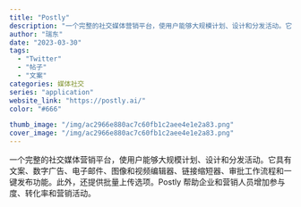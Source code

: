 ```yaml
---
title: "Postly"
description: "一个完整的社交媒体营销平台，使用户能够大规模计划、设计和分发活动。它具有文案、数字广告、电子邮件、图像和视频编辑器、链接"
author: "瑞东"
date: "2023-03-30"
tags:
  - "Twitter"
  - "帖子"
  - "文案"
categories: 媒体社交
series: "application"
website_link: "https://postly.ai/"
color: "#666"

thumb_image: "/img/ac2966e880ac7c60fb1c2aee4e1e2a83.png"
cover_image: "/img/ac2966e880ac7c60fb1c2aee4e1e2a83.png"
---
```


一个完整的社交媒体营销平台，使用户能够大规模计划、设计和分发活动。它具有文案、数字广告、电子邮件、图像和视频编辑器、链接缩短器、审批工作流程和一键发布功能。此外，还提供批量上传选项。Postly 帮助企业和营销人员增加参与度、转化率和营销活动。 